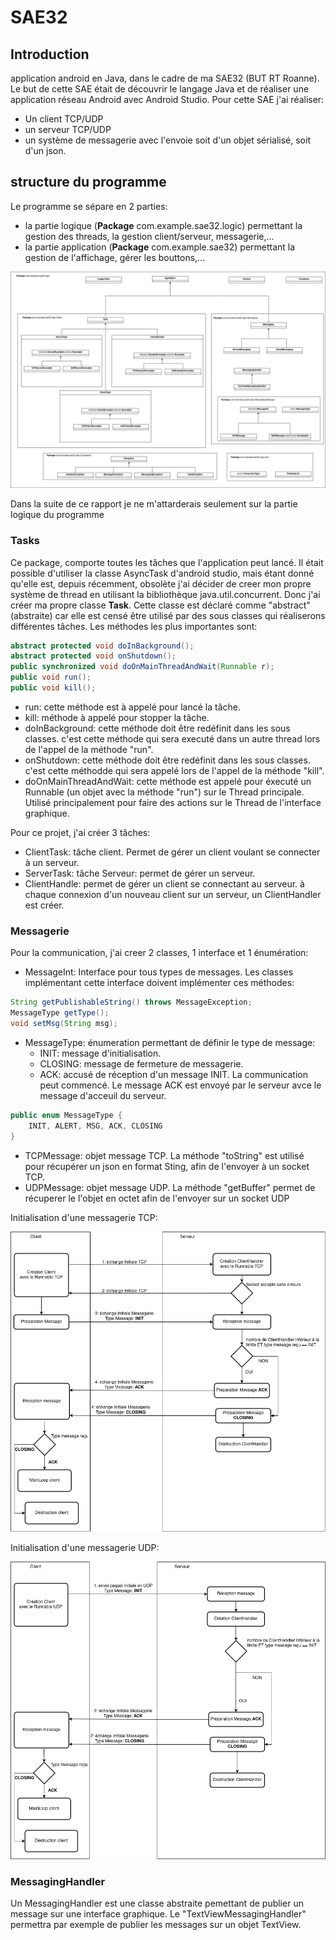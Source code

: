 # SAE32

## Introduction
application android en Java, dans le cadre de ma SAE32 (BUT RT Roanne). Le but de cette SAE était de découvrir le langage Java et de réaliser une application réseau Android avec Android Studio. Pour cette SAE j'ai réaliser:
- Un client TCP/UDP
- un serveur TCP/UDP
- un système de messagerie avec l'envoie soit d'un objet sérialisé, soit d'un json.

## structure du programme
Le programme se sépare en 2 parties:
- la partie logique (__Package__ com.example.sae32.logic) permettant la gestion des threads, la gestion client/serveur, messagerie,...
- la partie application (__Package__ com.example.sae32) permettant la gestion de l'affichage, gérer les bouttons,...

![](img/sae32_struct.png)

Dans la suite de ce rapport je ne m'attarderais seulement sur la partie logique du programme

### Tasks
Ce package, comporte toutes les tâches que l'application peut lancé. Il était possible d'utiliser la classe AsyncTask d'android studio, mais étant donné qu'elle est, depuis récemment, obsolète j'ai décider de creer mon propre système de thread en utilisant la bibliothèque java.util.concurrent. Donc j'ai créer ma propre classe __Task__. Cette classe est déclaré comme "abstract" (abstraite) car elle est censé être utilisé par des sous classes qui réaliserons différentes tâches. Les méthodes les plus importantes sont:
```Java
abstract protected void doInBackground();
abstract protected void onShutdown();
public synchronized void doOnMainThreadAndWait(Runnable r);
public void run();
public void kill();
```
- run: cette méthode est à appelé pour lancé la tâche.
- kill: méthode à appelé pour stopper la tâche.
- doInBackground: cette méthode doit être redéfinit dans les sous classes. c'est cette méthode qui sera executé dans un autre thread lors de l'appel de la méthode "run".
- onShutdown: cette méthode doit être redéfinit dans les sous classes. c'est cette méthodde qui sera appelé lors de l'appel de la méthode "kill".
- doOnMainThreadAndWait: cette méthode est appelé pour éxecuté un Runnable (un objet avec la méthode "run") sur le Thread principale. Utilisé principalement pour faire des actions sur le Thread de l'interface graphique.

Pour ce projet, j'ai créer 3 tâches:
- ClientTask: tâche client. Permet de gérer un client voulant se connecter à un serveur.
- ServerTask: tâche Serveur: permet de gérer un serveur.
- ClientHandle: permet de gérer un client se connectant au serveur. à chaque connexion d'un nouveau client sur un serveur, un ClientHandler est créer.

### Messagerie
Pour la communication, j'ai creer 2 classes, 1 interface et 1 énumération:
- MessageInt: Interface pour tous types de messages. Les classes implémentant cette interface doivent implémenter ces méthodes:
```Java
String getPublishableString() throws MessageException;
MessageType getType();
void setMsg(String msg);
```
- MessageType: énumeration permettant de définir le type de message:
    - INIT: message d'initialisation.
    - CLOSING: message de fermeture de messagerie.
    - ACK: accusé de réception d'un message INIT. La communication peut commencé. Le message ACK est envoyé par le serveur avce le message d'acceuil du serveur.
```Java
public enum MessageType {
    INIT, ALERT, MSG, ACK, CLOSING
}
```
- TCPMessage: objet message TCP. La méthode "toString" est utilisé pour récupérer un json en format Sting, afin de l'envoyer à un socket TCP.
- UDPMessage: objet message UDP. La méthode "getBuffer" permet de récuperer le l'objet en octet afin de l'envoyer sur un socket UDP

Initialisation d'une messagerie TCP:

![](img/sae32_messaging_com_TCP.png)

Initialisation d'une messagerie UDP:

![](img/sae32_messaging_com_UDP.drawio.png)

### MessagingHandler
Un MessagingHandler est une classe abstraite pemettant de publier un message sur une interface graphique. Le "TextViewMessagingHandler" permettra par exemple de publier les messages sur un objet TextView.
